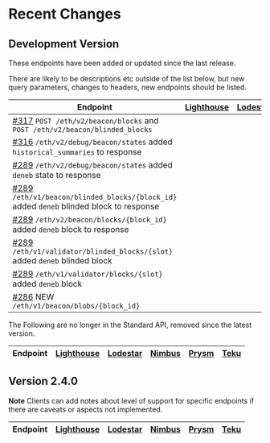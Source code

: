 # Recent Changes


## Development Version

These endpoints have been added or updated since the last release.

There are likely to be descriptions etc outside of the list below, but new query parameters, changes to headers, new endpoints should be listed.

| Endpoint                                                                                                                                    | [Lighthouse](https://github.com/sigp/lighthouse) | [Lodestar](https://github.com/ChainSafe/lodestar) | [Nimbus](https://github.com/status-im/nimbus-eth2) | [Prysm](https://github.com/prysmaticlabs/prysm) | [Teku](https://github.com/ConsenSys/teku) |
|---------------------------------------------------------------------------------------------------------------------------------------------|--------------------------------------------------|---------------------------------------------------|----------------------------------------------------|-------------------------------------------------|-------------------------------------------|
| [#317](https://github.com/ethereum/beacon-APIs/pull/317) `POST /eth/v2/beacon/blocks` and `POST /eth/v2/beacon/blinded_blocks`              |                                                  |                                                   |                                                    |                                                 |                                           |
| [#316](https://github.com/ethereum/beacon-APIs/pull/316) `/eth/v2/debug/beacon/states` added `historical_summaries` to response             |                                                  |                                                   |                                                    |                                                 |                                           |
| [#289](https://github.com/ethereum/beacon-APIs/pull/289) `/eth/v2/debug/beacon/states` added `deneb` state to response                      |                                                  |                                                   |                                                    |                                                 |                                           |
| [#289](https://github.com/ethereum/beacon-APIs/pull/289) `/eth/v1/beacon/blinded_blocks/{block_id}` added `deneb` blinded block to response |                                                  |                                                   |                                                    |                                                 |                                           |
| [#289](https://github.com/ethereum/beacon-APIs/pull/289) `/eth/v2/beacon/blocks/{block_id}` added `deneb` block to response                 |                                                  |                                                   |                                                    |                                                 |                                           |
| [#289](https://github.com/ethereum/beacon-APIs/pull/289) `/eth/v1/validator/blinded_blocks/{slot}` added `deneb` blinded block              |                                                  |                                                   |                                                    |                                                 |                                           |
| [#289](https://github.com/ethereum/beacon-APIs/pull/289) `/eth/v1/validator/blocks/{slot}` added `deneb` block                              |                                                  |                                                   |                                                    |                                                 |                                           |
| [#286](https://github.com/ethereum/beacon-APIs/pull/286) NEW `/eth/v1/beacon/blobs/{block_id}`                                              |                                                  |                                                   |                                                    |                                                 |                                           |

The Following are no longer in the Standard API, removed since the latest version.

| Endpoint                                                                                                 | [Lighthouse](https://github.com/sigp/lighthouse) | [Lodestar](https://github.com/ChainSafe/lodestar) | [Nimbus](https://github.com/status-im/nimbus-eth2) | [Prysm](https://github.com/prysmaticlabs/prysm) | [Teku](https://github.com/ConsenSys/teku) |
|----------------------------------------------------------------------------------------------------------|--------------------------------------------------|---------------------------------------------------|----------------------------------------------------|-------------------------------------------------|-------------------------------------------|

## Version 2.4.0

__Note__ Clients can add notes about level of support for specific endpoints if there are caveats or aspects not implemented.

| Endpoint | [Lighthouse](https://github.com/sigp/lighthouse) | [Lodestar](https://github.com/ChainSafe/lodestar) | [Nimbus](https://github.com/status-im/nimbus-eth2) | [Prysm](https://github.com/prysmaticlabs/prysm) | [Teku](https://github.com/ConsenSys/teku) |
|----------|--------------------------------------------------|---------------------------------------------------|----------------------------------------------------|-------------------------------------------------|-------------------------------------------|
